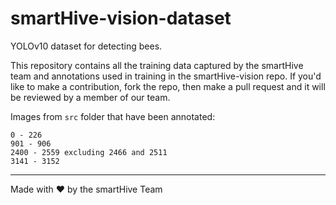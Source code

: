 # smartHive-vision-dataset
YOLOv10 dataset for detecting bees.  

This repository contains all the training data captured by the smartHive team and annotations used in training in the smartHive-vision repo. If you'd like to make a contribution, fork the repo, then make a pull request and it will be reviewed by a member of our team.


Images from `src` folder that have been annotated:
```
0 - 226  
901 - 906
2400 - 2559 excluding 2466 and 2511
3141 - 3152
```
<hr>

Made with ❤️ by the smartHive Team
